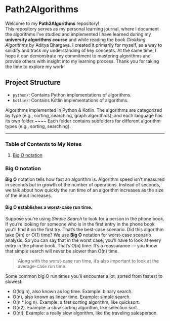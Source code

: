# Path2Algorithms

Welcome to my **Path2Algorithms** repository!<br>
This repository serves as my personal learning journal, where I document the algorithms I’ve studied and implemented I have learned during my **university algorithms course** and while reading the book _Grokking Algorithms_ by Aditya Bhargava. I created it primarily for myself, as a way to solidify and track my understanding of key concepts. At the same time, I hope it can demonstrate my commitment to mastering algorithms and provide others with insight into my learning process. Thank you for taking the time to explore my work!

## Project Structure

- `python/`: Contains Python implementations of algorithms.
- `kotlin/`: Contains Kotlin implementations of algorithms.

Algorithms implemented in Python & Kotlin. The algorithms are categorized by type (e.g., sorting, searching, graph algorithms), and each language has its own folder.~~~~
Each folder contains subfolders for different algorithm types (e.g., sorting, searching).

---
### Table of Contents to My Notes
1. [Big O notation](#big-o-notation)

### Big O notation
**Big O** notation tells how fast an algorithm is. Algorithm speed isn’t measured in seconds but in growth of the number of operations. Instead of seconds, we talk about how quickly the run time of an algorithm increases as the size of the input increases.

#### Big O establishes a worst-case run time.<br>
Suppose you’re using *Simple Search* to look for a person in the phone book. If you’re looking for someone who is in the first entry in the phone book you'll find it on the first try. That’s the best-case scenario. Did this algorithm take O(n) or  O(1) time? We use **Big O** notation for worst-case scenario analysis. So you can say that in the worst case, you’ll have to look at every entry in the phone book. That’s O(n) time. It’s a reassurance — you know that simple search will never be slower than O(n) time.

> Along with the worst-case run time, it’s also important to look at the average-case run time.

Some common big O run times you’ll encounter a lot, sorted from fastest to slowest:

- O(log n), also known as log time. Example: binary search.
- O(n), also known as linear time. Example: simple search.
- O(n * log n). Example: a fast sorting algorithm, like quicksort.
- O(n2). Example: a slow sorting algorithm, like selection sort.
- O(n!). Example: a really slow algorithm, like the traveling salesperson.
